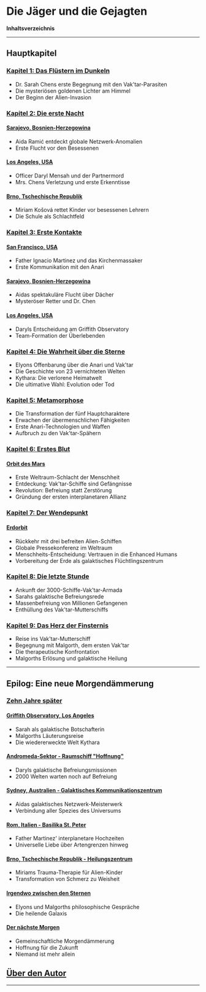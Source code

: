 # Die Jäger und die Gejagten

**Inhaltsverzeichnis**

---

## Hauptkapitel

### [Kapitel 1: Das Flüstern im Dunkeln](#kapitel-1)

- Dr. Sarah Chens erste Begegnung mit den Vak'tar-Parasiten
- Die mysteriösen goldenen Lichter am Himmel
- Der Beginn der Alien-Invasion

### [Kapitel 2: Die erste Nacht](#kapitel-2)

#### [Sarajevo, Bosnien-Herzegowina](#-sarajevo-1)

- Aida Ramić entdeckt globale Netzwerk-Anomalien
- Erste Flucht vor den Besessenen

#### [Los Angeles, USA](#-los-angeles-1)

- Officer Daryl Mensah und der Partnermord
- Mrs. Chens Verletzung und erste Erkenntisse

#### [Brno, Tschechische Republik](#-brno-1)

- Miriam Košová rettet Kinder vor besessenen Lehrern
- Die Schule als Schlachtfeld

### [Kapitel 3: Erste Kontakte](#kapitel-3)

#### [San Francisco, USA](#-san-francisco-1)

- Father Ignacio Martinez und das Kirchenmassaker
- Erste Kommunikation mit den Anari

#### [Sarajevo, Bosnien-Herzegowina](#-sarajevo-2)

- Aidas spektakuläre Flucht über Dächer
- Mysteröser Retter und Dr. Chen

#### [Los Angeles, USA](#-los-angeles-2)

- Daryls Entscheidung am Griffith Observatory
- Team-Formation der Überlebenden

### [Kapitel 4: Die Wahrheit über die Sterne](#kapitel-4)

- Elyons Offenbarung über die Anari und Vak'tar
- Die Geschichte von 23 vernichteten Welten
- Kythara: Die verlorene Heimatwelt
- Die ultimative Wahl: Evolution oder Tod

### [Kapitel 5: Metamorphose](#kapitel-5)

- Die Transformation der fünf Hauptcharaktere
- Erwachen der übermenschlichen Fähigkeiten
- Erste Anari-Technologien und Waffen
- Aufbruch zu den Vak'tar-Spähern

### [Kapitel 6: Erstes Blut](#kapitel-6)

#### [Orbit des Mars](#-orbit-des-mars)

- Erste Weltraum-Schlacht der Menschheit
- Entdeckung: Vak'tar-Schiffe sind Gefängnisse
- Revolution: Befreiung statt Zerstörung
- Gründung der ersten interplanetaren Allianz

### [Kapitel 7: Der Wendepunkt](#kapitel-7)

#### [Erdorbit](#-erdorbit)

- Rückkehr mit drei befreiten Alien-Schiffen
- Globale Pressekonferenz im Weltraum
- Menschheits-Entscheidung: Vertrauen in die Enhanced Humans
- Vorbereitung der Erde als galaktisches Flüchtlingszentrum

### [Kapitel 8: Die letzte Stunde](#kapitel-8)

- Ankunft der 3000-Schiffe-Vak'tar-Armada
- Sarahs galaktische Befreiungsrede
- Massenbefreiung von Millionen Gefangenen
- Enthüllung des Vak'tar-Mutterschiffs

### [Kapitel 9: Das Herz der Finsternis](#kapitel-9)

- Reise ins Vak'tar-Mutterschiff
- Begegnung mit Malgorth, dem ersten Vak'tar
- Die therapeutische Konfrontation
- Malgorths Erlösung und galaktische Heilung

---

## Epilog: Eine neue Morgendämmerung

### [Zehn Jahre später](#-zehn-jahre-später)

#### [Griffith Observatory, Los Angeles](#-los-angeles-3)

- Sarah als galaktische Botschafterin
- Malgorths Läuterungsreise
- Die wiedererweckte Welt Kythara

#### [Andromeda-Sektor - Raumschiff "Hoffnung"](#-andromeda-sektor)

- Daryls galaktische Befreiungsmissionen
- 2000 Welten warten noch auf Befreiung

#### [Sydney, Australien - Galaktisches Kommunikationszentrum](#-sydney-1)

- Aidas galaktisches Netzwerk-Meisterwerk
- Verbindung aller Spezies des Universums

#### [Rom, Italien - Basilika St. Peter](#-rom-1)

- Father Martinez' interplanetare Hochzeiten
- Universelle Liebe über Artengrenzen hinweg

#### [Brno, Tschechische Republik - Heilungszentrum](#-brno-2)

- Miriams Trauma-Therapie für Alien-Kinder
- Transformation von Schmerz zu Weisheit

#### [Irgendwo zwischen den Sternen](#-irgendwo)

- Elyons und Malgorths philosophische Gespräche
- Die heilende Galaxis

#### [Der nächste Morgen](#-der-neue-morgen)

- Gemeinschaftliche Morgendämmerung
- Hoffnung für die Zukunft
- Niemand ist mehr allein

## [Über den Autor](#-ueber-den-autor)

---